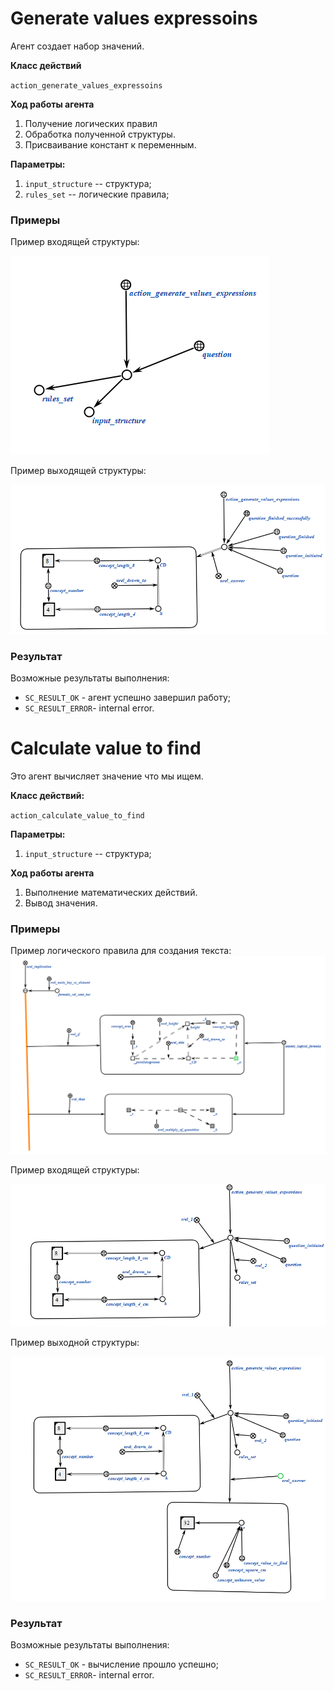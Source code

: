 # Generate values expressoins

Агент создает набор значений.

**Класс действий**

`action_generate_values_expressoins`



**Ход работы агента**
1. Получение логических правил
2. Обработка полученной структуры.
3. Присваивание констант к переменным. 

**Параметры:**

1. `input_structure` -- структура;
2. `rules_set` -- логические правила;

### Примеры
Пример входящей структуры:

<img src="input1_1.png"></img>

Пример выходящей структуры:

<img src="out1_2.png"></img>

### Результат

Возможные результаты выполнения:
 
* `SC_RESULT_OK` - агент успешно завершил работу;
* `SC_RESULT_ERROR`- internal error.




# Calculate value to find

Это агент вычисляет значение что мы ищем.

**Класс действий:**

`action_calculate_value_to_find`


**Параметры:**

1. `input_structure` -- структура;

**Ход работы агента**
1. Выполнение математических действий.
2. Вывод значения. 

### Примеры
Пример логического правила для создания текста:
<img src="rulesset.png"></img>

Пример входящей структуры:

<img src="inpet2_1.png"></img>

Пример выходной структуры:

<img src="out_2.png"></img>

### Результат

Возможные результаты выполнения:
 
* `SC_RESULT_OK` - вычисление прошло успешно;
* `SC_RESULT_ERROR`- internal error.
